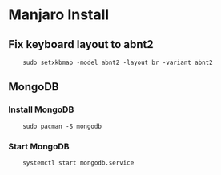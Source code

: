 # Manjaro Install

## Fix keyboard layout to abnt2
```
    sudo setxkbmap -model abnt2 -layout br -variant abnt2
```

## MongoDB

### Install MongoDB
```
    sudo pacman -S mongodb
```

### Start MongoDB
```
    systemctl start mongodb.service
```